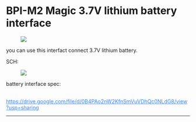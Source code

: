 <div class="reset-3c756112"><div class="reset-3c756112--pageHeader-15724735"><div class="reset-3c756112--pageHeaderInner-7c0f0284"><div class="reset-3c756112--pageHeaderWrapperContent-6897c946"><div class="reset-3c756112--horizontalFlex-5a0077e0"><div class="reset-3c756112--pageHeaderIntro-0c1463da"><h1 class="reset-3c756112--pageTitle-33dc39a3"><span class="text-4505230f--DisplayH900-bfb998fa--textContentFamily-49a318e1">BPI-M2 Magic 3.7V lithium battery interface</span></h1></div><div style="grid-template-columns: repeat(1, auto);" class="reset-3c756112--toolbar-a6a9f7d2--medium-8e46b02c--pageHeaderToolbar-6457a802--withControlsClosed-3e96e46c"></div></div><div class="reset-3c756112--pageHeaderDescription-22970244"></div></div></div></div><div class="reset-3c756112--toaster-c029690e"></div><div class="reset-3c756112--pageBody-a91db4ac"><div data-editioncontainer="true" class="reset-3c756112--container-960c7c26"><div data-slate-editor="true" data-key="3fc4a04aa22d46658ee60409340ff032" autocorrect="on" spellcheck="true" data-gramm="false" style="outline: currentcolor none medium; white-space: pre-wrap; overflow-wrap: break-word;"><div data-slate-void="true" data-key="aa06a29cb229447fb91ee3087e3ccce8"><div><figure data-key="aa06a29cb229447fb91ee3087e3ccce8" class="reset-3c756112--figure-c0d4b308--figureWithCaption-408420be" contenteditable="false"><div class="reset-3c756112--figureAlignCenter-2d9bf702"><div class="reset-3c756112--figureLayer-b6ab7c94"><img tabindex="0" src="https://gblobscdn.gitbook.com/assets%2F-M2HWtQZi70-rAX2he34%2F-M2HWuQWfmMDDcGnCw7t%2F-M2HXGdEZC1SedMLF_JE%2Fmagic%20battery.jpg?alt=media" class="image-52799b3c" style="cursor: zoom-in;"></div></div><div class="reset-3c756112--figureAlignCenter-2d9bf702"></div></figure></div></div><p class="blockParagraph-544a408c" data-key="54e1aecdfbfe49e2a0675848ab2aa996"><span class="text-4505230f--TextH400-3033861f--textContentFamily-49a318e1"><span data-key="7757bf759c0142428416444b2d9b0873"><span data-offset-key="7757bf759c0142428416444b2d9b0873:0">you can use this interfact connect 3.7V lithium battery.</span></span></span></p><p class="blockParagraph-544a408c" data-key="e0077e99d30b486cafdcdcee9f63542e"><span class="text-4505230f--TextH400-3033861f--textContentFamily-49a318e1"><span data-key="5b0594e810b94727851395e262014f08"><span data-offset-key="5b0594e810b94727851395e262014f08:0">SCH:</span></span></span></p><div data-slate-void="true" data-key="89266892eedf45b2997c8cabe2a60564"><div><figure data-key="89266892eedf45b2997c8cabe2a60564" class="reset-3c756112--figure-c0d4b308" contenteditable="false"><div class="reset-3c756112--figureAlignCenter-2d9bf702"><div class="reset-3c756112--figureLayer-b6ab7c94"><img tabindex="0" src="https://gblobscdn.gitbook.com/assets%2F-M2HWtQZi70-rAX2he34%2F-M2HWuQWfmMDDcGnCw7t%2F-M2HXGdGhI-TEFZ91IAn%2F7f6a1996-b8c5-4c6d-a059-1a4525c4bcb2.png?alt=media" class="image-52799b3c" style="cursor: zoom-in;"></div></div><div class="reset-3c756112--figureAlignCenter-2d9bf702"></div></figure></div></div><p class="blockParagraph-544a408c" data-key="34945208124943e09f90bef408172c8a"><span class="text-4505230f--TextH400-3033861f--textContentFamily-49a318e1"><span data-key="02b3978404934b10ba3a9c6c52715053"><span data-offset-key="02b3978404934b10ba3a9c6c52715053:0">battery interface spec:</span></span></span></p><p class="blockParagraph-544a408c" data-key="11a3169e2222481185e137498f649538"><span class="text-4505230f--TextH400-3033861f--textContentFamily-49a318e1"><span data-key="58c97d59f6c3477298b36ea156807358"><span data-offset-key="58c97d59f6c3477298b36ea156807358:0"><span data-slate-zero-width="z">​</span></span></span><a class="link-a079aa82--primary-53a25e66--link-faf6c434" style="color: rgb(56, 132, 255);" href="https://drive.google.com/file/d/0B4PAo2nW2KfnSmVuVDhQc0NLdG8/view?usp=sharing" target="_blank" rel="noopener noreferrer" data-key="c706ea41e72449579862a3358bd761ce"><span data-key="d0dac25f986c487fb08edebbc476357d"><span data-offset-key="d0dac25f986c487fb08edebbc476357d:0">https://drive.google.com/file/d/0B4PAo2nW2KfnSmVuVDhQc0NLdG8/view?usp=sharing</span></span></a><span data-key="44b64cac0f6d4f849e8da3758df138fd"><span data-offset-key="44b64cac0f6d4f849e8da3758df138fd:0"><span data-slate-zero-width="z">​</span></span></span></span></p></div></div></div></div>

---

